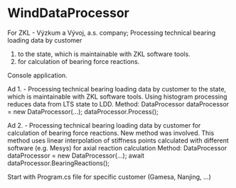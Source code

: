 # WindDataProcessor
For ZKL - Výzkum a Vývoj, a.s. company; Processing technical bearing loading data by customer
1. to the state, which is maintainable with ZKL software tools.
2. for calculation of bearing force reactions.


Console application.

Ad 1. - Processing technical bearing loading data by customer to the state, which is maintainable with ZKL software tools.
Using histogram processing reduces data from LTS state to LDD.
Method:
DataProcessor dataProcessor = new DataProcessor(...);
dataProcessor.Process();

Ad 2. - Processing technical bearing loading data by customer for calculation of bearing force reactions.
New method was involved. This method uses linear interpolation of stiffness points calculated with different software (e.g. Mesys) for axial reaction calculation
Method:
DataProcessor dataProcessor = new DataProcessor(...);
await dataProcessor.BearingReactions();

Start with Program.cs file for specific customer (Gamesa, Nanjing, ...)
